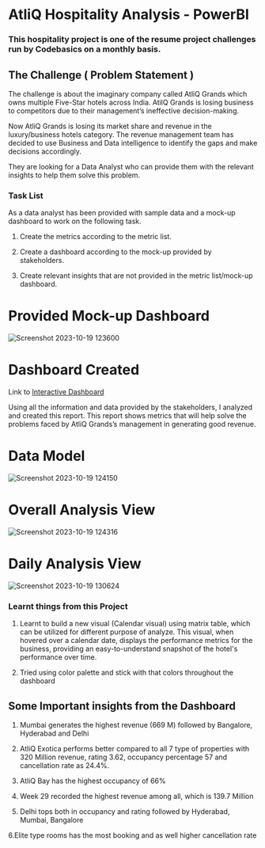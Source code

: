 # AtliQ Hospitality Analysis - PowerBI



### This hospitality project is one of the resume project challenges run by Codebasics on a monthly basis.


## The Challenge ( Problem Statement )
The challenge is about the imaginary company called AtliQ Grands which owns multiple Five-Star hotels across India. AtilQ Grands is losing business to competitors due to their management’s ineffective decision-making.

Now AtliQ Grands is losing its market share and revenue in the luxury/business hotels category. The revenue management team has decided to use Business and Data intelligence to identify the gaps and make decisions accordingly.

They are looking for a Data Analyst who can provide them with the relevant insights to help them solve this problem.

### Task List
As a data analyst has been provided with sample data and a mock-up dashboard to work on the following task. 

1. Create the metrics according to the metric list.

2. Create a dashboard according to the mock-up provided by stakeholders.

3. Create relevant insights that are not provided in the metric list/mock-up dashboard.


# Provided Mock-up Dashboard

![Screenshot 2023-10-19 123600](https://github.com/MezbanS/---/assets/118885077/b448da3d-9098-4642-9853-92a3c91d4bf1)


# Dashboard Created 
Link to [Interactive Dashboard](https://app.powerbi.com/view?r=eyJrIjoiMTliZjM4OTctYTAxNS00OGFiLWExMDYtMjg3ZTJkNDRiMDM1IiwidCI6Ijg3OTk3NzA5LWRlYzQtNDJmZi1hMDM3LTJlNDNmZWRjMzllNSJ9)

Using all the information and data provided by the stakeholders, I analyzed and created this report. This report shows metrics that will help solve the problems faced by AtliQ Grands’s management in generating good revenue.



# Data Model


![Screenshot 2023-10-19 124150](https://github.com/MezbanS/---/assets/118885077/3bbf99e5-984e-4852-8c11-c37f12c08383)


# Overall Analysis View

![Screenshot 2023-10-19 124316](https://github.com/MezbanS/---/assets/118885077/9d32b821-59ec-4255-a18c-639b259ad969)



# Daily Analysis View

![Screenshot 2023-10-19 130624](https://github.com/MezbanS/---/assets/118885077/7cf237a7-f5ac-426a-886a-ea63a4aa07a7)







### Learnt things from this Project
1. Learnt to build a new visual (Calendar visual) using matrix table, which can be utilized for different purpose of analyze.
This visual, when hovered over a calendar date, displays the performance metrics for the business, providing an easy-to-understand snapshot of the hotel's performance over time.


2. Tried using color palette and stick with that colors throughout the dashboard 


## Some Important insights from the Dashboard

1. Mumbai generates the highest revenue (669 M) followed by Bangalore, Hyderabad and Delhi

2. AtliQ Exotica performs better compared to all 7 type of properties with 320 Million revenue, rating 3.62, occupancy percentage 57 and cancellation rate as 24.4%.

3. AtliQ Bay has the highest occupancy of 66%

4. Week 29 recorded the highest revenue among all, which is 139.7 Million

5. Delhi tops both in occupancy and rating followed by Hyderabad, Mumbai, Bangalore

6.Elite type rooms has the most booking and as well higher cancellation rate
